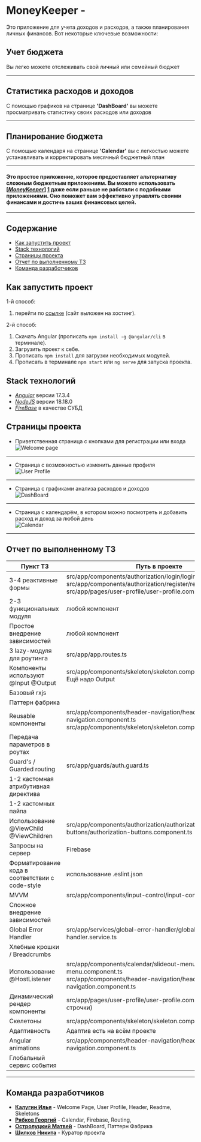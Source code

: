 # MoneyKeeper -
Это приложение для учета доходов и расходов, а также планирования личных финансов. Вот некоторые ключевые возможности:

## Учет бюджета
Вы легко можете отслеживать свой личный или семейный бюджет
<hr>

## Статистика расходов и доходов
С помощью графиков на странице **'DashBoard'** вы можете просматривать статистику своих расходов или доходов
<hr>

## Планирование бюджета
С помощью календаря на странице **'Calendar'** вы с легкостью можете устанавливать и корректировать месячный бюджетный план

<hr>

#### Это простое приложение, которое предоставляет альтернативу сложным бюджетным приложениям. Вы можете использовать [<u>***MoneyKeeper***</u>] [1] даже если раньше не работали с подобными приложениями. Оно поможет вам эффективно управлять своими финансами и достичь ваших финансовых целей.
[1]: https://google.com "Cайт выложен на хостинг"

<hr>

## Содержание 

* [Как запустить проект](#как-запустить-проект)
* [Stack технологий](#stack-технологий)
* [Страницы проекта](#страницы-проекта)
* [Отчет по выполненному ТЗ](#отчет-по-выполненному-тз)
* [Команда разработчиков](#команда-разработчиков)

## Как запустить проект

1-й способ:
   1. перейти по [ссылке](https://google.com) (сайт выложен на хостинг).

2-й способ: 
  1. Скачать Angular (прописать `npm install -g @angular/cli` в терминале).
  2. Загрузить проект к себе.
  3. Прописать `npm install` для загрузки необходимых модулей.
  4. Прописать в терминале `npm start` или `ng serve` для запуска проекта.

## Stack технологий

* <u>*Angular*</u> версии 17.3.4
* <u>*NodeJS*</u> версии 18.18.0
* <u>*FireBase*</u> в качестве СУБД

## Страницы проекта

* Приветственная страница с кнопками для регистрации или входа<br>
![Welcome page](https://github.com/Easy-Lane/money-keeper/blob/user-profile/src/assets/readme-images/readme-welcome.png)

<hr>

* Страница с возможностью изменить данные профиля<br>
![User Profile](https://github.com/Easy-Lane/money-keeper/blob/cb44075e46ac480c987fb2725e0527c079ae8aa6/src/assets/readme-images/readme-user-profile.png)

<hr>

* Страница с графиками анализа расходов и доходов<br>
![DashBoard](https://github.com/Easy-Lane/money-keeper/blob/fd8bb34ade99edd2c7842a1d363123a9a48fcff4/src/assets/readme-images/readme-dashboard.png)

<hr>

* Страница с календарём, в котором можно посмотреть и добавить расход и доход за любой день<br>
![Calendar](https://github.com/Easy-Lane/money-keeper/blob/user-profile/src/assets/readme-images/readme-calendar.jpg)

<hr>

## Отчет по выполненному ТЗ

| Пункт ТЗ                                        | Путь в проекте                                                                                                                                                                         |
|-------------------------------------------------|----------------------------------------------------------------------------------------------------------------------------------------------------------------------------------------|
| 3-4 реактивные формы                            | src/app/components/authorization/login/login.component.ts<br/>src/app/components/authorization/register/register.component.ts<br/>src/app/pages/user-profile/user-profile.component.ts |
| 2-3 функциональных модуля                       | любой компонент                                                                                                                                                                        |
| Простое внедрение зависимостей                  | любой компонент                                                                                                                                                                        |
| 3 lazy-модуля для роутинга                      | src/app/app.routes.ts                                                                                                                                                                  |
| Компоненты используют @Input @Output            | src/app/components/skeleton/skeleton.component.ts<br/>Ещё надо Output                                                                                                                  |
| Базовый rxjs                                    |                                                                                                                                                                                        |
| Паттерн фабрика                                 |                                                                                                                                                                                        |
| Reusable компоненты                             | src/app/components/header-navigation/header-navigation.component.ts<br/>src/app/components/skeleton/skeleton.component.ts                                                              |
| Передача параметров в роутах                    |                                                                                                                                                                                        |
| Guard's / Guarded routing                       | src/app/guards/auth.guard.ts                                                                                                                                                           |
| 1-2 кастомная атрибутивная директива            |                                                                                                                                                                                        |
| 1-2 кастомных пайпа                             |                                                                                                                                                                                        |
| Использование @ViewChild @ViewChildren          | src/app/components/authorization/authorization-buttons/authorization-buttons.component.ts                                                                                              |
| Запросы на сервер                               | Firebase                                                                                                                                                                               |
| Форматирование кода в соответствии с code-style | использование .eslint.json                                                                                                                                                             |
| MVVM                                            | src/app/components/input-control/input-control.component.ts                                                                                                                            |
| Сложное внедрение зависимостей                  |                                                                                                                                                                                        |
| Global Error Handler                            | src/app/services/global-error-handler/global-error-handler.service.ts                                                                                                                  |
| Хлебные крошки / Breadcrumbs                    |                                                                                                                                                                                        |
| Использование @HostListener                     | src/app/components/calendar/slideout-menu/slideout-menu.component.ts<br/>src/app/components/header-navigation/header-navigation.component.ts                                           |
| Динамический рендер компоненты                  | src/app/pages/user-profile/user-profile.component.html (с 81 строчки)                                                                                                                  |
| Скелетоны                                       | src/app/components/skeleton/skeleton.component.ts                                                                                                                                      |
| Адаптивность                                    | Адаптив есть на всём проекте                                                                                                                                                           |
| Angular animations                              | src/app/components/header-navigation/header-navigation.component.ts                                                                                                                    |
| Глобальный сервис события                       |                                                                                                                                                                                        |

<hr>

## Команда разработчиков

* [**Калугин Илья**](https://github.com/scary327) - Welcome Page, User Profile, Header, Readme, Skeletons
* [**Рябков Георгий**](https://github.com/PepegaSlayer) - Calendar, Firebase, Routing,
* [**Остролуцкий Матвей**](https://github.com/emper10N) - DashBoard, Паттерн Фабрика
* [**Шилков Никита**](https://github.com/straxissosad) - Куратор проекта
